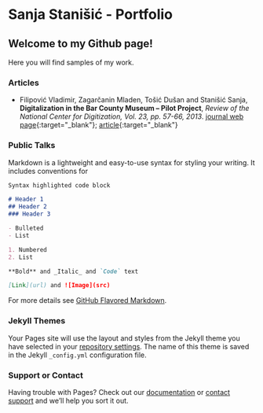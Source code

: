 # Sanja Stanišić - Portfolio

## Welcome to my Github page!

Here you will find samples of my work.


### Articles

- Filipović Vladimir, Zagarčanin Mladen, Tošić Dušan and Stanišić Sanja, **Digitalization in the Bar County Museum – Pilot Project**, _Review of the National Center for Digitization, Vol. 23, pp. 57-66, 2013_. 
[journal web page](http://elib.mi.sanu.ac.rs/pages/browse_issue.php?db=ncd&rbr=23){:target="_blank"};
[article](./offline-items/ncd23057.pdf){:target="_blank"}

### Public Talks


Markdown is a lightweight and easy-to-use syntax for styling your writing. It includes conventions for

```markdown
Syntax highlighted code block

# Header 1
## Header 2
### Header 3

- Bulleted
- List

1. Numbered
2. List

**Bold** and _Italic_ and `Code` text

[Link](url) and ![Image](src)
```

For more details see [GitHub Flavored Markdown](https://guides.github.com/features/mastering-markdown/).

### Jekyll Themes

Your Pages site will use the layout and styles from the Jekyll theme you have selected in your [repository settings](https://github.com/sanjastanisic/sanjastanisic.github.io/settings). The name of this theme is saved in the Jekyll `_config.yml` configuration file.

### Support or Contact

Having trouble with Pages? Check out our [documentation](https://help.github.com/categories/github-pages-basics/) or [contact support](https://github.com/contact) and we’ll help you sort it out.
